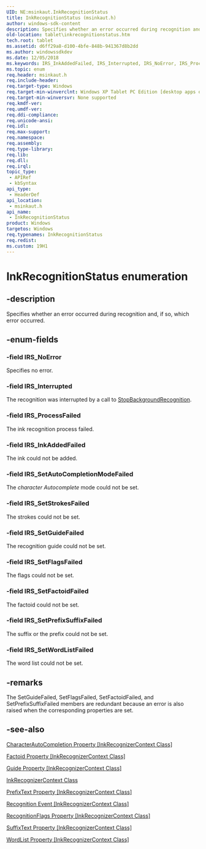 ```yaml
---
UID: NE:msinkaut.InkRecognitionStatus
title: InkRecognitionStatus (msinkaut.h)
author: windows-sdk-content
description: Specifies whether an error occurred during recognition and, if so, which error occurred.
old-location: tablet\inkrecognitionstatus.htm
tech.root: tablet
ms.assetid: d6ff29a8-d100-4bfe-848b-941367d8b2dd
ms.author: windowssdkdev
ms.date: 12/05/2018
ms.keywords: IRS_InkAddedFailed, IRS_Interrupted, IRS_NoError, IRS_ProcessFailed, IRS_SetAutoCompletionModeFailed, IRS_SetFactoidFailed, IRS_SetFlagsFailed, IRS_SetGuideFailed, IRS_SetPrefixSuffixFailed, IRS_SetStrokesFailed, IRS_SetWordListFailed, InkRecognitionStatus, InkRecognitionStatus enumeration [Tablet PC], d6ff29a8-d100-4bfe-848b-941367d8b2dd, msinkaut/IRS_InkAddedFailed, msinkaut/IRS_Interrupted, msinkaut/IRS_NoError, msinkaut/IRS_ProcessFailed, msinkaut/IRS_SetAutoCompletionModeFailed, msinkaut/IRS_SetFactoidFailed, msinkaut/IRS_SetFlagsFailed, msinkaut/IRS_SetGuideFailed, msinkaut/IRS_SetPrefixSuffixFailed, msinkaut/IRS_SetStrokesFailed, msinkaut/IRS_SetWordListFailed, msinkaut/InkRecognitionStatus, tablet.inkrecognitionstatus
ms.topic: enum
req.header: msinkaut.h
req.include-header: 
req.target-type: Windows
req.target-min-winverclnt: Windows XP Tablet PC Edition [desktop apps only]
req.target-min-winversvr: None supported
req.kmdf-ver: 
req.umdf-ver: 
req.ddi-compliance: 
req.unicode-ansi: 
req.idl: 
req.max-support: 
req.namespace: 
req.assembly: 
req.type-library: 
req.lib: 
req.dll: 
req.irql: 
topic_type:
 - APIRef
 - kbSyntax
api_type:
 - HeaderDef
api_location:
 - msinkaut.h
api_name:
 - InkRecognitionStatus
product: Windows
targetos: Windows
req.typenames: InkRecognitionStatus
req.redist: 
ms.custom: 19H1
---
```


# InkRecognitionStatus enumeration


## -description



Specifies whether an error occurred during recognition and, if so, which error occurred.




## -enum-fields




### -field IRS_NoError

Specifies no error.


### -field IRS_Interrupted

The recognition was interrupted by a call to <a href="https://msdn.microsoft.com/25ece9a1-cbc3-43ae-85ec-e3bf78a4e5a0">StopBackgroundRecognition</a>.


### -field IRS_ProcessFailed

The ink recognition process failed.


### -field IRS_InkAddedFailed

The ink could not be added.


### -field IRS_SetAutoCompletionModeFailed

The <i>character Autocomplete</i> mode could not be set.


### -field IRS_SetStrokesFailed

The strokes could not be set.


### -field IRS_SetGuideFailed

The recognition guide could not be set.


### -field IRS_SetFlagsFailed

The flags could not be set.


### -field IRS_SetFactoidFailed

The factoid could not be set.


### -field IRS_SetPrefixSuffixFailed

The suffix or the prefix could not be set.


### -field IRS_SetWordListFailed

The word list could not be set.


## -remarks



The SetGuideFailed, SetFlagsFailed, SetFactoidFailed, and SetPrefixSuffixFailed members are redundant because an error is also raised when the corresponding properties are set.




## -see-also




<a href="https://msdn.microsoft.com/8cb3e41f-803f-4f88-81bb-b2222c070610">CharacterAutoCompletion Property [InkRecognizerContext Class]</a>



<a href="https://msdn.microsoft.com/11a76706-e2e5-4ae5-bdc2-5354514ea29f">Factoid Property [InkRecognizerContext Class]</a>



<a href="https://msdn.microsoft.com/706d28c3-fc5d-496a-a957-daf5ba8d47ca">Guide Property [InkRecognizerContext Class]</a>



<a href="https://msdn.microsoft.com/2b39fd32-831d-4606-8600-b52aaa7ed882">InkRecognizerContext Class</a>



<a href="https://msdn.microsoft.com/fe5c91ce-c53e-4f33-bd67-2f1c10e5cf97">PrefixText Property [InkRecognizerContext Class]</a>



<a href="https://msdn.microsoft.com/0cc319af-cd0b-4089-928b-cae6c86f6f61">Recognition Event [InkRecognizerContext Class]</a>



<a href="https://msdn.microsoft.com/71b02f99-4076-4c56-b88a-4201b7033411">RecognitionFlags Property [InkRecognizerContext Class]</a>



<a href="https://msdn.microsoft.com/f7fb1314-b5d5-4aa9-91d0-cbd649aded39">SuffixText Property [InkRecognizerContext Class]</a>



<a href="https://msdn.microsoft.com/893950d4-c19c-4635-ad66-6e363860280a">WordList Property [InkRecognizerContext Class]</a>
 

 

